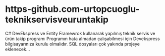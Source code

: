 # https-github.com-urtopcuoglu-teknikservisveuruntakip
C# DevEkspress ve Entity Framewrok kullanarak yapılmış teknik servis ve ürün takip programı
Programın hata almadan çalışabilmesi için Devekspress bilgisayarınıza kurulu olmalıdır.
SQL dosyaları çok yakında projeye eklenecek...
